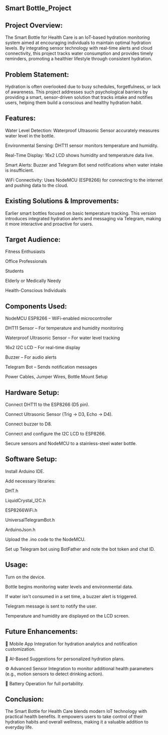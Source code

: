 ## Smart Bottle_Project
## Project Overview:
The Smart Bottle for Health Care is an IoT-based hydration monitoring system aimed at encouraging individuals to maintain optimal hydration levels. By integrating sensor technology with real-time alerts and cloud connectivity, this project tracks water consumption and provides timely reminders, promoting a healthier lifestyle through consistent hydration.

## Problem Statement:
Hydration is often overlooked due to busy schedules, forgetfulness, or lack of awareness. This project addresses such psychological barriers by providing a smart, sensor-driven solution that tracks intake and notifies users, helping them build a conscious and healthy hydration habit.

## Features:
Water Level Detection: Waterproof Ultrasonic Sensor accurately measures water level in the bottle.

Environmental Sensing: DHT11 sensor monitors temperature and humidity.

Real-Time Display: 16x2 LCD shows humidity and temperature data live.

Smart Alerts: Buzzer and Telegram Bot send notifications when water intake is insufficient.

WiFi Connectivity: Uses NodeMCU (ESP8266) for connecting to the internet and pushing data to the cloud.

## Existing Solutions & Improvements:
Earlier smart bottles focused on basic temperature tracking. This version introduces integrated hydration alerts and messaging via Telegram, making it more interactive and proactive for users.

## Target Audience:
Fitness Enthusiasts

Office Professionals

Students

Elderly or Medically Needy

Health-Conscious Individuals

## Components Used:
NodeMCU ESP8266 – WiFi-enabled microcontroller

DHT11 Sensor – For temperature and humidity monitoring

Waterproof Ultrasonic Sensor – For water level tracking

16x2 I2C LCD – For real-time display

Buzzer – For audio alerts

Telegram Bot – Sends notification messages

Power Cables, Jumper Wires, Bottle Mount Setup

## Hardware Setup:
Connect DHT11 to the ESP8266 (D5 pin).

Connect Ultrasonic Sensor (Trig → D3, Echo → D4).

Connect buzzer to D8.

Connect and configure the I2C LCD to ESP8266.

Secure sensors and NodeMCU to a stainless-steel water bottle.

## Software Setup:
Install Arduino IDE.

Add necessary libraries:

DHT.h

LiquidCrystal_I2C.h

ESP8266WiFi.h

UniversalTelegramBot.h

ArduinoJson.h

Upload the .ino code to the NodeMCU.

Set up Telegram bot using BotFather and note the bot token and chat ID.

## Usage:
Turn on the device.

Bottle begins monitoring water levels and environmental data.

If water isn't consumed in a set time, a buzzer alert is triggered.

Telegram message is sent to notify the user.

Temperature and humidity are displayed on the LCD screen.

## Future Enhancements:
📱 Mobile App Integration for hydration analytics and notification customization.

🤖 AI-Based Suggestions for personalized hydration plans.

⚙️ Advanced Sensor Integration to monitor additional health parameters (e.g., motion sensors to detect drinking action).

🔋 Battery Operation for full portability.

## Conclusion:
The Smart Bottle for Health Care blends modern IoT technology with practical health benefits. It empowers users to take control of their hydration habits and overall wellness, making it a valuable addition to everyday life.
